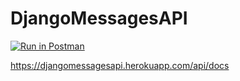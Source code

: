 # DjangoMessagesAPI

[![Run in Postman](https://run.pstmn.io/button.svg)](https://app.getpostman.com/run-collection/2a842b29425a21d69455)

https://djangomessagesapi.herokuapp.com/api/docs
